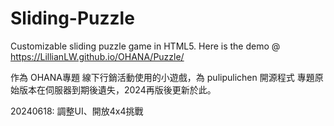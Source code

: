 # Sliding-Puzzle
Customizable sliding puzzle game in HTML5.
Here is the demo @ https://LillianLW.github.io/OHANA/Puzzle/

作為 OHANA專題 線下行銷活動使用的小遊戲，為 pulipulichen 開源程式
專題原始版本在伺服器到期後遺失，2024再版後更新於此。

20240618: 調整UI、開放4x4挑戰
